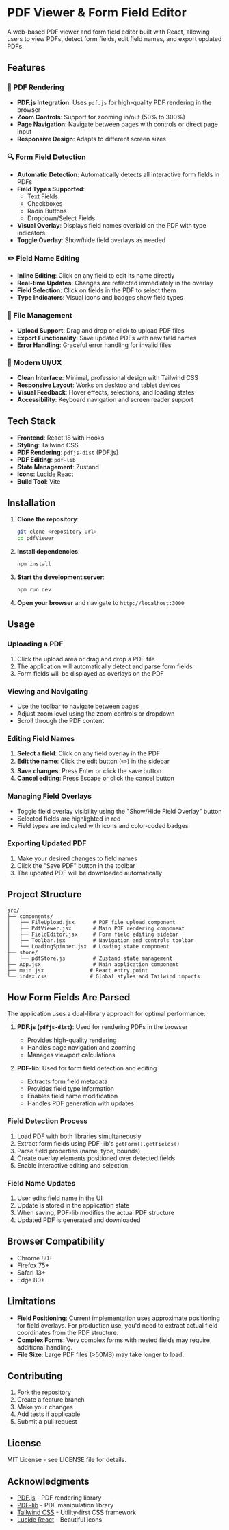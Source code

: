 # PDF Viewer & Form Field Editor

A web-based PDF viewer and form field editor built with React, allowing users to view PDFs, detect form fields, edit field names, and export updated PDFs.

## Features

### 📄 PDF Rendering
- **PDF.js Integration**: Uses `pdf.js` for high-quality PDF rendering in the browser
- **Zoom Controls**: Support for zooming in/out (50% to 300%)
- **Page Navigation**: Navigate between pages with controls or direct page input
- **Responsive Design**: Adapts to different screen sizes

### 🔍 Form Field Detection
- **Automatic Detection**: Automatically detects all interactive form fields in PDFs
- **Field Types Supported**:
  - Text Fields
  - Checkboxes
  - Radio Buttons
  - Dropdown/Select Fields
- **Visual Overlay**: Displays field names overlaid on the PDF with type indicators
- **Toggle Overlay**: Show/hide field overlays as needed

### ✏️ Field Name Editing
- **Inline Editing**: Click on any field to edit its name directly
- **Real-time Updates**: Changes are reflected immediately in the overlay
- **Field Selection**: Click on fields in the PDF to select them
- **Type Indicators**: Visual icons and badges show field types

### 💾 File Management
- **Upload Support**: Drag and drop or click to upload PDF files
- **Export Functionality**: Save updated PDFs with new field names
- **Error Handling**: Graceful error handling for invalid files

### 🎨 Modern UI/UX
- **Clean Interface**: Minimal, professional design with Tailwind CSS
- **Responsive Layout**: Works on desktop and tablet devices
- **Visual Feedback**: Hover effects, selections, and loading states
- **Accessibility**: Keyboard navigation and screen reader support

## Tech Stack

- **Frontend**: React 18 with Hooks
- **Styling**: Tailwind CSS
- **PDF Rendering**: `pdfjs-dist` (PDF.js)
- **PDF Editing**: `pdf-lib`
- **State Management**: Zustand
- **Icons**: Lucide React
- **Build Tool**: Vite

## Installation

1. **Clone the repository**:
   ```bash
   git clone <repository-url>
   cd pdfViewer
   ```

2. **Install dependencies**:
   ```bash
   npm install
   ```

3. **Start the development server**:
   ```bash
   npm run dev
   ```

4. **Open your browser** and navigate to `http://localhost:3000`

## Usage

### Uploading a PDF
1. Click the upload area or drag and drop a PDF file
2. The application will automatically detect and parse form fields
3. Form fields will be displayed as overlays on the PDF

### Viewing and Navigating
- Use the toolbar to navigate between pages
- Adjust zoom level using the zoom controls or dropdown
- Scroll through the PDF content

### Editing Field Names
1. **Select a field**: Click on any field overlay in the PDF
2. **Edit the name**: Click the edit button (✏️) in the sidebar
3. **Save changes**: Press Enter or click the save button
4. **Cancel editing**: Press Escape or click the cancel button

### Managing Field Overlays
- Toggle field overlay visibility using the "Show/Hide Field Overlay" button
- Selected fields are highlighted in red
- Field types are indicated with icons and color-coded badges

### Exporting Updated PDF
1. Make your desired changes to field names
2. Click the "Save PDF" button in the toolbar
3. The updated PDF will be downloaded automatically

## Project Structure

```
src/
├── components/
│   ├── FileUpload.jsx      # PDF file upload component
│   ├── PdfViewer.jsx       # Main PDF rendering component
│   ├── FieldEditor.jsx     # Form field editing sidebar
│   ├── Toolbar.jsx         # Navigation and controls toolbar
│   └── LoadingSpinner.jsx  # Loading state component
├── store/
│   └── pdfStore.js         # Zustand state management
├── App.jsx                 # Main application component
├── main.jsx               # React entry point
└── index.css              # Global styles and Tailwind imports
```

## How Form Fields Are Parsed

The application uses a dual-library approach for optimal performance:

1. **PDF.js (`pdfjs-dist`)**: Used for rendering PDFs in the browser
   - Provides high-quality rendering
   - Handles page navigation and zooming
   - Manages viewport calculations

2. **PDF-lib**: Used for form field detection and editing
   - Extracts form field metadata
   - Provides field type information
   - Enables field name modification
   - Handles PDF generation with updates

### Field Detection Process
1. Load PDF with both libraries simultaneously
2. Extract form fields using PDF-lib's `getForm().getFields()`
3. Parse field properties (name, type, bounds)
4. Create overlay elements positioned over detected fields
5. Enable interactive editing and selection

### Field Name Updates
1. User edits field name in the UI
2. Update is stored in the application state
3. When saving, PDF-lib modifies the actual PDF structure
4. Updated PDF is generated and downloaded

## Browser Compatibility

- Chrome 80+
- Firefox 75+
- Safari 13+
- Edge 80+

## Limitations

- **Field Positioning**: Current implementation uses approximate positioning for field overlays. For production use, you'd need to extract actual field coordinates from the PDF structure.
- **Complex Forms**: Very complex forms with nested fields may require additional handling.
- **File Size**: Large PDF files (>50MB) may take longer to load.

## Contributing

1. Fork the repository
2. Create a feature branch
3. Make your changes
4. Add tests if applicable
5. Submit a pull request

## License

MIT License - see LICENSE file for details.

## Acknowledgments

- [PDF.js](https://mozilla.github.io/pdf.js/) - PDF rendering library
- [PDF-lib](https://pdf-lib.js.org/) - PDF manipulation library
- [Tailwind CSS](https://tailwindcss.com/) - Utility-first CSS framework
- [Lucide React](https://lucide.dev/) - Beautiful icons
